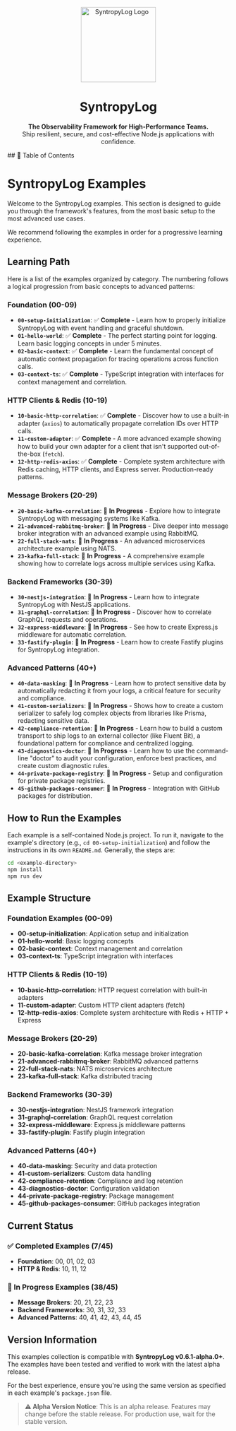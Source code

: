<p align="center">
  <img src="https://raw.githubusercontent.com/Syntropysoft/syntropylog-examples-/main/assets/syntropyLog-logo.png" alt="SyntropyLog Logo" width="170"/>
</p>

<h1 align="center">SyntropyLog</h1>

<p align="center">
  <strong>The Observability Framework for High-Performance Teams.</strong>
  <br />
  Ship resilient, secure, and cost-effective Node.js applications with confidence.
</p>
## 📖 Table of Contents

# SyntropyLog Examples

Welcome to the SyntropyLog examples. This section is designed to guide you through the framework's features, from the most basic setup to the most advanced use cases.

We recommend following the examples in order for a progressive learning experience.

## Learning Path

Here is a list of the examples organized by category. The numbering follows a logical progression from basic concepts to advanced patterns:

### Foundation (00-09)
- **`00-setup-initialization`**: ✅ **Complete** - Learn how to properly initialize SyntropyLog with event handling and graceful shutdown.
- **`01-hello-world`**: ✅ **Complete** - The perfect starting point for logging. Learn basic logging concepts in under 5 minutes.
- **`02-basic-context`**: ✅ **Complete** - Learn the fundamental concept of automatic context propagation for tracing operations across function calls.
- **`03-context-ts`**: ✅ **Complete** - TypeScript integration with interfaces for context management and correlation.

### HTTP Clients & Redis (10-19)
- **`10-basic-http-correlation`**: ✅ **Complete** - Discover how to use a built-in adapter (`axios`) to automatically propagate correlation IDs over HTTP calls.
- **`11-custom-adapter`**: ✅ **Complete** - A more advanced example showing how to build your own adapter for a client that isn't supported out-of-the-box (`fetch`).
- **`12-http-redis-axios`**: ✅ **Complete** - Complete system architecture with Redis caching, HTTP clients, and Express server. Production-ready patterns.

### Message Brokers (20-29)
- **`20-basic-kafka-correlation`**: 🚧 **In Progress** - Explore how to integrate SyntropyLog with messaging systems like Kafka.
- **`21-advanced-rabbitmq-broker`**: 🚧 **In Progress** - Dive deeper into message broker integration with an advanced example using RabbitMQ.
- **`22-full-stack-nats`**: 🚧 **In Progress** - An advanced microservices architecture example using NATS.
- **`23-kafka-full-stack`**: 🚧 **In Progress** - A comprehensive example showing how to correlate logs across multiple services using Kafka.

### Backend Frameworks (30-39)
- **`30-nestjs-integration`**: 🚧 **In Progress** - Learn how to integrate SyntropyLog with NestJS applications.
- **`31-graphql-correlation`**: 🚧 **In Progress** - Discover how to correlate GraphQL requests and operations.
- **`32-express-middleware`**: 🚧 **In Progress** - See how to create Express.js middleware for automatic correlation.
- **`33-fastify-plugin`**: 🚧 **In Progress** - Learn how to create Fastify plugins for SyntropyLog integration.

### Advanced Patterns (40+)
- **`40-data-masking`**: 🚧 **In Progress** - Learn how to protect sensitive data by automatically redacting it from your logs, a critical feature for security and compliance.
- **`41-custom-serializers`**: 🚧 **In Progress** - Shows how to create a custom serializer to safely log complex objects from libraries like Prisma, redacting sensitive data.
- **`42-compliance-retention`**: 🚧 **In Progress** - Learn how to build a custom transport to ship logs to an external collector (like Fluent Bit), a foundational pattern for compliance and centralized logging.
- **`43-diagnostics-doctor`**: 🚧 **In Progress** - Learn how to use the command-line "doctor" to audit your configuration, enforce best practices, and create custom diagnostic rules.
- **`44-private-package-registry`**: 🚧 **In Progress** - Setup and configuration for private package registries.
- **`45-github-packages-consumer`**: 🚧 **In Progress** - Integration with GitHub packages for distribution.

## How to Run the Examples

Each example is a self-contained Node.js project. To run it, navigate to the example's directory (e.g., `cd 00-setup-initialization`) and follow the instructions in its own `README.md`. Generally, the steps are:

```bash
cd <example-directory>
npm install
npm run dev
```

## Example Structure

### Foundation Examples (00-09)
- **00-setup-initialization**: Application setup and initialization
- **01-hello-world**: Basic logging concepts
- **02-basic-context**: Context management and correlation
- **03-context-ts**: TypeScript integration with interfaces

### HTTP Clients & Redis (10-19)
- **10-basic-http-correlation**: HTTP request correlation with built-in adapters
- **11-custom-adapter**: Custom HTTP client adapters (fetch)
- **12-http-redis-axios**: Complete system architecture with Redis + HTTP + Express

### Message Brokers (20-29)
- **20-basic-kafka-correlation**: Kafka message broker integration
- **21-advanced-rabbitmq-broker**: RabbitMQ advanced patterns
- **22-full-stack-nats**: NATS microservices architecture
- **23-kafka-full-stack**: Kafka distributed tracing

### Backend Frameworks (30-39)
- **30-nestjs-integration**: NestJS framework integration
- **31-graphql-correlation**: GraphQL request correlation
- **32-express-middleware**: Express.js middleware patterns
- **33-fastify-plugin**: Fastify plugin integration

### Advanced Patterns (40+)
- **40-data-masking**: Security and data protection
- **41-custom-serializers**: Custom data handling
- **42-compliance-retention**: Compliance and log retention
- **43-diagnostics-doctor**: Configuration validation
- **44-private-package-registry**: Package management
- **45-github-packages-consumer**: GitHub packages integration

## Current Status

### ✅ Completed Examples (7/45)
- **Foundation**: 00, 01, 02, 03
- **HTTP & Redis**: 10, 11, 12

### 🚧 In Progress Examples (38/45)
- **Message Brokers**: 20, 21, 22, 23
- **Backend Frameworks**: 30, 31, 32, 33
- **Advanced Patterns**: 40, 41, 42, 43, 44, 45

## Version Information

This examples collection is compatible with **SyntropyLog v0.6.1-alpha.0+**. The examples have been tested and verified to work with the latest alpha release.

For the best experience, ensure you're using the same version as specified in each example's `package.json` file. 

> **⚠️ Alpha Version Notice**: This is an alpha release. Features may change before the stable release. For production use, wait for the stable version. 